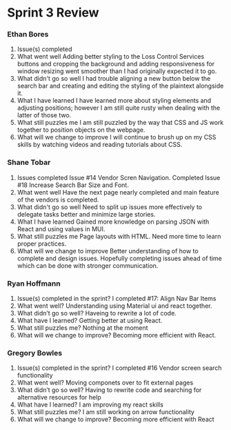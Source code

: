 # Sprint 3 Review
### Ethan Bores
1. Issue(s) completed
2. What went well
Adding better styling to the Loss Control Services buttons and cropping the background and adding responsiveness for window resizing went smoother than I had originally expected it to go.
3. What didn't go so well
I had trouble aligning a new button below the search bar and creating and editing the styling of the plaintext alongside it.
4. What I have learned
I have learned more about styling elements and adjusting positions; however I am still quite rusty when dealing with the latter of those two.
5. What still puzzles me
I am still puzzled by the way that CSS and JS work together to position objects on the webpage.
6. What will we change to improve
I will continue to brush up on my CSS skills by watching videos and reading tutorials about CSS.
### Shane Tobar
1. Issues completed
Issue #14 Vendor Scren Navigation. Completed Issue #18 Increase Search Bar Size and Font.
2. What went well
Have the next page nearly completed and main feature of the vendors is completed. 
3. What didn't go so well
Need to split up issues more effectively to delegate tasks better and minimize large stories.
4. What I have learned
Gained more knowledge on parsing JSON with React and using values in MUI.
5. What still puzzles me
Page layouts with HTML. Need more time to learn proper practices.
6. What will we change to improve
Better understanding of how to complete and design issues. Hopefully completing issues ahead of time which can be done with stronger communication.


### Ryan Hoffmann
1. Issue(s) completed in the sprint?
I completed #17: Align Nav Bar Items
2. What went well?
Understanding using Material ui and react together.
3. What didn’t go so well?
Haveing to rewrite a lot of code.
4. What have I learned?
Getting better at using React.
5. What still puzzles me?
Nothing at the moment
6. What will we change to improve?
Becoming more efficient with React.

### Gregory Bowles
1. Issue(s) completed in the sprint?
I completed #16 Vendor screen search functionality  
2. What went well?
Moving componets over to fit external pages 
3. What didn’t go so well?
Having to rewrite code and searching for alternative resources for help
4. What have I learned?
I am improving my react skills 
5. What still puzzles me?
I am still working on arrow functionality 
6. What will we change to improve?
Becoming more efficient with React
